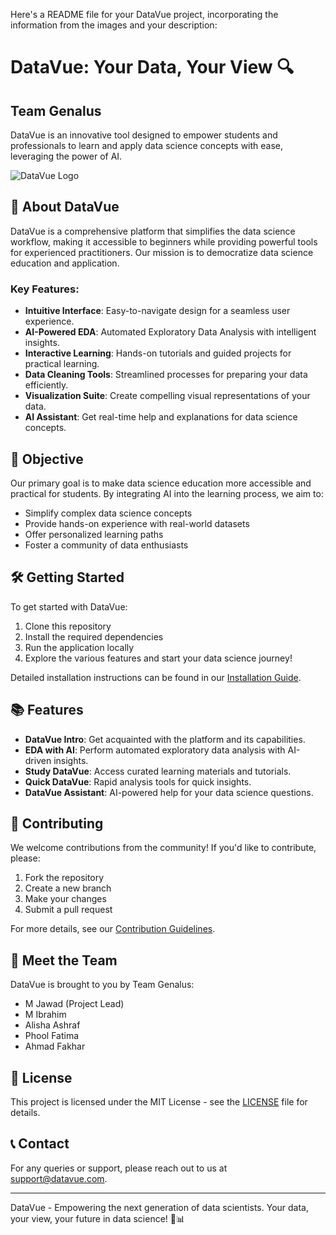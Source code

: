 Here's a README file for your DataVue project, incorporating the information from the images and your description:

# DataVue: Your Data, Your View 🔍

## Team Genalus

DataVue is an innovative tool designed to empower students and professionals to learn and apply data science concepts with ease, leveraging the power of AI.

![DataVue Logo](https://your-image-url.com/datavue-logo.png)

## 🚀 About DataVue

DataVue is a comprehensive platform that simplifies the data science workflow, making it accessible to beginners while providing powerful tools for experienced practitioners. Our mission is to democratize data science education and application.

### Key Features:

- **Intuitive Interface**: Easy-to-navigate design for a seamless user experience.
- **AI-Powered EDA**: Automated Exploratory Data Analysis with intelligent insights.
- **Interactive Learning**: Hands-on tutorials and guided projects for practical learning.
- **Data Cleaning Tools**: Streamlined processes for preparing your data efficiently.
- **Visualization Suite**: Create compelling visual representations of your data.
- **AI Assistant**: Get real-time help and explanations for data science concepts.

## 🎯 Objective

Our primary goal is to make data science education more accessible and practical for students. By integrating AI into the learning process, we aim to:

- Simplify complex data science concepts
- Provide hands-on experience with real-world datasets
- Offer personalized learning paths
- Foster a community of data enthusiasts

## 🛠️ Getting Started

To get started with DataVue:

1. Clone this repository
2. Install the required dependencies
3. Run the application locally
4. Explore the various features and start your data science journey!

Detailed installation instructions can be found in our [Installation Guide](docs/installation.md).

## 📚 Features

- **DataVue Intro**: Get acquainted with the platform and its capabilities.
- **EDA with AI**: Perform automated exploratory data analysis with AI-driven insights.
- **Study DataVue**: Access curated learning materials and tutorials.
- **Quick DataVue**: Rapid analysis tools for quick insights.
- **DataVue Assistant**: AI-powered help for your data science questions.

## 🤝 Contributing

We welcome contributions from the community! If you'd like to contribute, please:

1. Fork the repository
2. Create a new branch
3. Make your changes
4. Submit a pull request

For more details, see our [Contribution Guidelines](CONTRIBUTING.md).

## 👥 Meet the Team

DataVue is brought to you by Team Genalus:

- M Jawad (Project Lead)
- M Ibrahim
- Alisha Ashraf
- Phool Fatima
- Ahmad Fakhar

## 📄 License

This project is licensed under the MIT License - see the [LICENSE](LICENSE) file for details.

## 📞 Contact

For any queries or support, please reach out to us at [support@datavue.com](mailto:support@datavue.com).

---

DataVue - Empowering the next generation of data scientists. Your data, your view, your future in data science! 🚀📊
